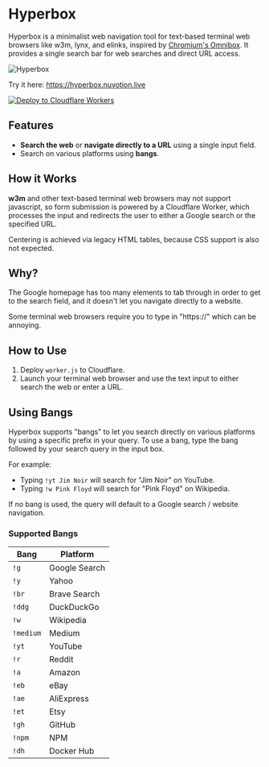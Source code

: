 # Hyperbox

Hyperbox is a minimalist web navigation tool for text-based terminal web browsers like w3m, lynx, and elinks, inspired by [Chromium's Omnibox](https://www.chromium.org/user-experience/omnibox/). It provides a single search bar for web searches and direct URL access.

![Hyperbox](https://github.com/user-attachments/assets/92c0b431-245f-49ac-8fb6-e49e5e81e799)

Try it here: https://hyperbox.nuvotion.live

[![Deploy to Cloudflare Workers](https://deploy.workers.cloudflare.com/button)](https://deploy.workers.cloudflare.com/?url=https://github.com/Nuvotion-Visuals/Hyperbox)

## Features

- **Search the web** or **navigate directly to a URL** using a single input field.
- Search on various platforms using **bangs**.

## How it Works

**w3m** and other text-based terminal web browsers may not support javascript, so form submission is powered by a Cloudflare Worker, which processes the input and redirects the user to either a Google search or the specified URL.

 Centering is achieved via legacy HTML tables, because CSS support is also not expected.

## Why?

The Google homepage has too many elements to tab through in order to get to the search field, and it doesn't let you navigate directly to a website.

Some terminal web browsers require you to type in "https://" which can be annoying.

## How to Use

1. Deploy `worker.js` to Cloudflare.
2. Launch your terminal web browser and use the text input to either search the web or enter a URL.

## Using Bangs

Hyperbox supports "bangs" to let you search directly on various platforms by using a specific prefix in your query. To use a bang, type the bang followed by your search query in the input box. 

For example:
- Typing `!yt Jim Noir` will search for "Jim Noir" on YouTube.
- Typing `!w Pink Floyd` will search for "Pink Floyd" on Wikipedia.

If no bang is used, the query will default to a Google search / website navigation.

### Supported Bangs

| Bang     | Platform                     |
|----------|------------------------------|
| `!g`     | Google Search                |
| `!y`     | Yahoo                        |
| `!br`    | Brave Search                 |
| `!ddg`   | DuckDuckGo                   |
| `!w`     | Wikipedia                    |
| `!medium` | Medium                      |
| `!yt`    | YouTube                      |
| `!r`     | Reddit                       |
| `!a`     | Amazon                       |
| `!eb`    | eBay                         |
| `!ae`    | AliExpress                   |
| `!et`    | Etsy                         |
| `!gh`    | GitHub                       |
| `!npm`   | NPM                          |
| `!dh`    | Docker Hub                   |
